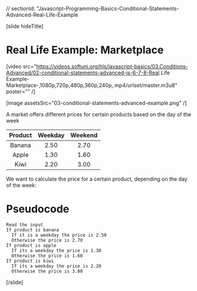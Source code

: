 // sectionId: "Javascript-Programming-Basics-Conditional-Statements-Advanced-Real-Life-Example

[slide hideTitle]

# Real Life Example: Marketplace

[video src="https://videos.softuni.org/hls/javascript-basics/03.Conditions-Advanced/02-conditional-statements-advanced-js-6-7-8-Real Life Example- Marketplace-,1080p,720p,480p,360p,240p,.mp4/urlset/master.m3u8" poster="" /]

[image assetsSrc="03-conditional-statements-advanced-example.png" /]

A market offers different prices for certain products based on the day of the week


| **Product**      | **Weekday** | **Weekend**   |
| :---:       |    :----:   |   :---:     |
| Banana      | 2.50       | 2.70 |
| Apple   | 1.30        | 1.60    |
| Kiwi   | 2.20        | 3.00    |

We want to calculate the price for a certain product, depending on the day of the week:

# Pseudocode

```
Read the input
If product is banana
  If it is a weekday the price is 2.50
  Otherwise the price is 2.70
If product is apple
  If its a weekday the price is 1.30
  Otherwise the price is 1.60
If product is kiwi
  If its a weekday the price is 2.20
  Otherwise the price is 3.00
```
[/slide]
